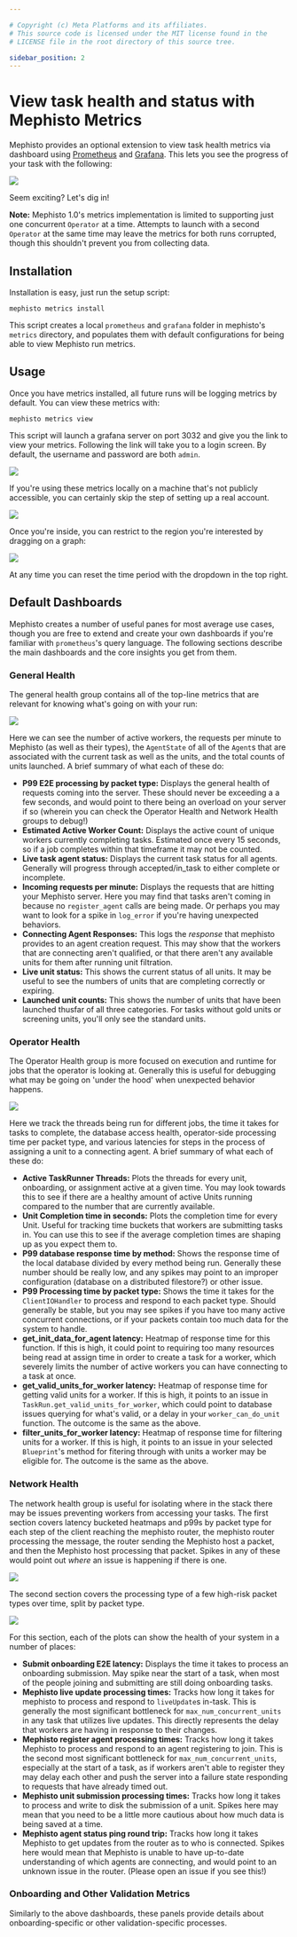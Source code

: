 ```yaml
---

# Copyright (c) Meta Platforms and its affiliates.
# This source code is licensed under the MIT license found in the
# LICENSE file in the root directory of this source tree.

sidebar_position: 2
---
```


# View task health and status with Mephisto Metrics

Mephisto provides an optional extension to view task health metrics via dashboard using [Prometheus](https://prometheus.io/) and [Grafana](https://grafana.com/oss/grafana/). This lets you see the progress of your task with the following:

![](/assets/metrics_tutorial/metrics_base_dashboard.png)

Seem exciting? Let's dig in!

**Note:** Mephisto 1.0's metrics implementation is limited to supporting just one concurrent `Operator` at a time. Attempts to launch with a second `Operator` at the same time may leave the metrics for both runs corrupted, though this shouldn't prevent you from collecting data.

## Installation

Installation is easy, just run the setup script:
```
mephisto metrics install
```

This script creates a local `prometheus` and `grafana` folder in mephisto's `metrics` directory, and populates them with default configurations for being able to view Mephisto run metrics.

## Usage

Once you have metrics installed, all future runs will be logging metrics by default. You can view these metrics with:
```
mephisto metrics view
```

This script will launch a grafana server on port 3032 and give you the link to view your metrics. Following the link will take you to a login screen. By default, the username and password are both `admin`.

![](/assets/metrics_tutorial/grafana_login.png)

If you're using these metrics locally on a machine that's not publicly accessible, you can certainly skip the step of setting up a real account.

![](/assets/metrics_tutorial/grafana_skip_new_user.png)

Once you're inside, you can restrict to the region you're interested by dragging on a graph:

![](/assets/metrics_tutorial/select_range.png)

At any time you can reset the time period with the dropdown in the top right.

## Default Dashboards

Mephisto creates a number of useful panes for most average use cases, though you are free to extend and create your own dashboards if you're familiar with `prometheus`'s query language. The following sections describe the main dashboards and the core insights you get from them.

### General Health

The general health group contains all of the top-line metrics that are relevant for knowing what's going on with your run:

![](/assets/metrics_tutorial/general_health.png)

Here we can see the number of active workers, the requests per minute to Mephisto (as well as their types), the `AgentState` of all of the `Agent`s that are associated with the current task as well as the units, and the total counts of units launched. A brief summary of what each of these do:
- **P99 E2E processing by packet type:** Displays the general health of requests coming into the server. These should never be exceeding a a few seconds, and would point to there being an overload on your server if so (wherein you can check the Operator Health and Network Health groups to debug!)
- **Estimated Active Worker Count:** Displays the active count of unique workers currently completing tasks. Estimated once every 15 seconds, so if a job completes within that timeframe it may not be counted.
- **Live task agent status:** Displays the current task status for all agents. Generally will progress through accepted/in_task to either complete or incomplete.
- **Incoming requests per minute:** Displays the requests that are hitting your Mephisto server. Here you may find that tasks aren't coming in because no `register_agent` calls are being made. Or perhaps you may want to look for a spike in `log_error` if you're having unexpected behaviors.
- **Connecting Agent Responses:** This logs the _response_ that mephisto provides to an agent creation request. This may show that the workers that are connecting aren't qualified, or that there aren't any available units for them after running unit filtration.
- **Live unit status:** This shows the current status of all units. It may be useful to see the numbers of units that are completing correctly or expiring.
- **Launched unit counts:** This shows the number of units that have been launched thusfar of all three categories. For tasks without gold units or screening units, you'll only see the standard units.

### Operator Health

The Operator Health group is more focused on execution and runtime for jobs that the operator is looking at. Generally this is useful for debugging what may be going on 'under the hood' when unexpected behavior happens.

![](/assets/metrics_tutorial/operator_health.png)

Here we track the threads being run for different jobs, the time it takes for tasks to complete, the database access health, operator-side processing time per packet type, and various latencies for steps in the process of assigning a unit to a connecting agent. A brief summary of what each of these do:
- **Active TaskRunner Threads:** Plots the threads for every unit, onboarding, or assignment active at a given time. You may look towards this to see if there are a healthy amount of active Units running compared to the number that are currently available.
- **Unit Completion time in seconds:** Plots the completion time for every Unit. Useful for tracking time buckets that workers are submitting tasks in. You can use this to see if the average completion times are shaping up as you expect them to.
- **P99 database response time by method:** Shows the response time of the local database divided by every method being run. Generally these number should be really low, and any spikes may point to an improper configuration (database on a distributed filestore?) or other issue.
- **P99 Processing time by packet type:** Shows the time it takes for the `ClientIOHandler` to process and respond to each packet type. Should generally be stable, but you may see spikes if you have too many active concurrent connections, or if your packets contain too much data for the system to handle.
- **get_init_data_for_agent latency:** Heatmap of response time for this function. If this is high, it could point to requiring too many resources being read at assign time in order to create a task for a worker, which severely limits the number of active workers you can have connecting to a task at once.
- **get_valid_units_for_worker latency:** Heatmap of response time for getting valid units for a worker. If this is high, it points to an issue in `TaskRun.get_valid_units_for_worker`, which could point to database issues querying for what's valid, or a delay in your `worker_can_do_unit` function. The outcome is the same as the above.
- **filter_units_for_worker latency:** Heatmap of response time for filtering units for a worker. If this is high, it points to an issue in your selected `Blueprint`'s method for fitering through with units a worker may be eligible for. The outcome is the same as the above.

### Network Health

The network health group is useful for isolating where in the stack there may be issues preventing workers from accessing your tasks. The first section covers latency bucketed heatmaps and p99s by packet type for each step of the client reaching the mephisto router, the mephisto router processing the message, the router sending the Mephisto host a packet, and then the Mephisto host processing that packet. Spikes in any of these would point out _where_ an issue is happening if there is one.

![](/assets/metrics_tutorial/network_health_1.png)

The second section covers the processing type of a few high-risk packet types over time, split by packet type.

![](/assets/metrics_tutorial/network_health_2.png)

For this section, each of the plots can show the health of your system in a number of places:
- **Submit onboarding E2E latency:** Displays the time it takes to process an onboarding submission. May spike near the start of a task, when most of the people joining and submitting are still doing onboarding tasks.
- **Mephisto live update processing times:** Tracks how long it takes for mephisto to process and respond to `liveUpdate`s in-task. This is generally the most significant bottleneck for `max_num_concurrent_units` in any task that utilizes live updates. This directly represents the delay that workers are having in response to their changes.
- **Mephisto register agent processing times:** Tracks how long it takes Mephisto to process and respond to an agent registering to join. This is the second most significant bottleneck for `max_num_concurrent_units`, especially at the start of a task, as if workers aren't able to register they may delay each other and push the server into a failure state responding to requests that have already timed out.
- **Mephisto unit submission processing times:** Tracks how long it takes to process and write to disk the submission of a unit. Spikes here may mean that you need to be a little more cautious about how much data is being saved at a time.
- **Mephisto agent status ping round trip:** Tracks how long it takes Mephisto to get updates from the router as to who is connected. Spikes here would mean that Mephisto is unable to have up-to-date understanding of which agents are connecting, and would point to an unknown issue in the router. (Please open an issue if you see this!)

### Onboarding and Other Validation Metrics

Similarly to the above dashboards, these panels provide details about onboarding-specific or other validation-specific processes.
